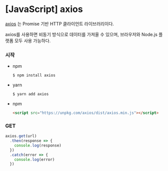 # [JavaScript] axios

[axios](<https://www.npmjs.com/package/axios>) 는 Promise 기반 HTTP  클라이언트 라이브러리이다. 

axios를 사용하면 비동기 방식으로 데이터를 가져올 수 있으며, 브라우저와 Node.js 플랫폼 모두 사용 가능하다.



### 시작

- npm

  ```powershell
  $ npm install axios
  ```

- yarn

  ```powershell
  $ yarn add axios
  ```

- npm

  ```html
  <script src="https://unpkg.com/axios/dist/axios.min.js"></script>
  ```

  

### GET

```js
axios.get(url)
  .then(response => {
    console.log(response)
  })
  .catch(error => {
    console.log(error)
  })
```

